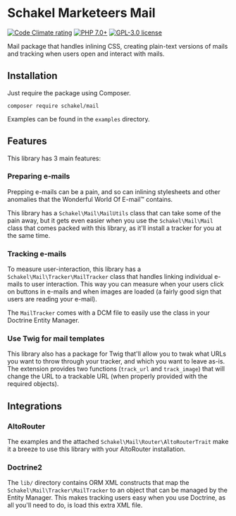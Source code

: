 # Schakel Marketeers Mail

[![Code Climate rating][shield-cc]][link-cc]
[![PHP 7.0+][shield-php]][php]
[![GPL-3.0 license][shield-license]][license]

Mail package that handles inlining CSS, creating plain-text versions of mails
and tracking when users open and interact with mails.

## Installation

Just require the package using Composer.

```
composer require schakel/mail
```

Examples can be found in the `examples` directory.

## Features

This library has 3 main features:

### Preparing e-mails

Prepping e-mails can be a pain, and so can inlining stylesheets and other
anomalies that the Wonderful World Of E-mail™ contains.

This library has a `Schakel\Mail\MailUtils` class that can take some of the
pain away, but it gets even easier when you use the `Schakel\Mail\Mail` class
that comes packed with this library, as it'll install a tracker for you at the
same time.

### Tracking e-mails

To measure user-interaction, this library has a `Schakel\Mail\Tracker\MailTracker`
class that handles linking individual e-mails to user interaction. This way you
can measure when your users click on buttons in e-mails and when images are
loaded (a fairly good sign that users are reading your e-mail).

The `MailTracker` comes with a DCM file to easily use the class in your Doctrine
Entity Manager.

### Use Twig for mail templates

This library also has a package for Twig that'll allow you to twak what URLs
you want to throw through your tracker, and which you want to leave as-is. The
extension provides two functions (`track_url` and `track_image`) that will change
the URL to a trackable URL (when properly provided with the required objects).

## Integrations

### AltoRouter

The examples and the attached `Schakel\Mail\Router\AltoRouterTrait` make it a
breeze to use this library with your AltoRouter installation.

### Doctrine2

The `lib/` directory contains ORM XML constructs that map the
`Schakel\Mail\Tracker\MailTracker` to an object that can be managed by the
Entity Manager. This makes tracking users easy when you use Doctrine, as all
you'll need to do, is load this extra XML file.

<!-- Shield images -->
[shield-cc]: https://img.shields.io/codeclimate/github/SchakelMarketeers/mail.svg
[shield-license]: https://img.shields.io/github/license/SchakelMarketeers/mail.svg
[shield-php]: https://img.shields.io/badge/PHP-7.0%2B-8892BF.svg

<!-- Shield links -->
[link-cc]: https://codeclimate.com/github/SchakelMarketeers/mail

<!-- Files -->
[license]: LICENSE

<!-- External links -->
[php]: https://secure.php.net/supported-versions.php
